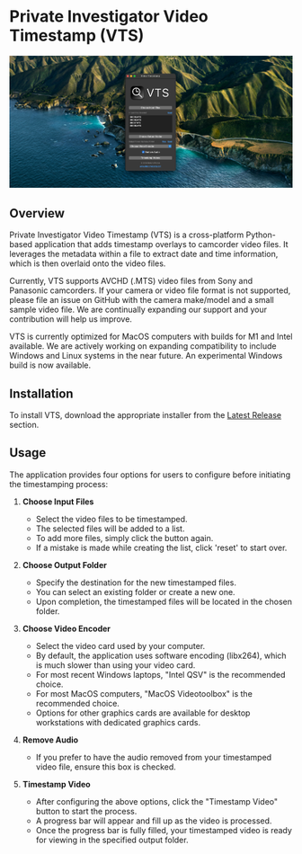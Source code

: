# Private Investigator Video Timestamp (VTS)

![Screenshot of the application](https://github.com/rwpi/videotimestamp/blob/4d821b04586958bb583926b48f50803fe98709d1/media/Screenshot_1_0_0.png)

## Overview
Private Investigator Video Timestamp (VTS) is a cross-platform Python-based application that adds timestamp overlays to camcorder video files. It leverages the metadata within a file to extract date and time information, which is then overlaid onto the video files.

Currently, VTS supports AVCHD (.MTS) video files from Sony and Panasonic camcorders. If your camera or video file format is not supported, please file an issue on GitHub with the camera make/model and a small sample video file. We are continually expanding our support and your contribution will help us improve.

VTS is currently optimized for MacOS computers with builds for M1 and Intel available. We are actively working on expanding compatibility to include Windows and Linux systems in the near future. An experimental Windows build is now available.

## Installation
To install VTS, download the appropriate installer from the [Latest Release](https://github.com/rwpi/videotimestamp/releases/latest) section.

## Usage
The application provides four options for users to configure before initiating the timestamping process:

1. **Choose Input Files**
    - Select the video files to be timestamped.
    - The selected files will be added to a list.
    - To add more files, simply click the button again.
    - If a mistake is made while creating the list, click 'reset' to start over.

2. **Choose Output Folder**
    - Specify the destination for the new timestamped files.
    - You can select an existing folder or create a new one.
    - Upon completion, the timestamped files will be located in the chosen folder.

3. **Choose Video Encoder**
    - Select the video card used by your computer.
    - By default, the application uses software encoding (libx264), which is much slower than using your video card.
    - For most recent Windows laptops, "Intel QSV" is the recommended choice.
    - For most MacOS computers, "MacOS Videotoolbox" is the recommended choice.
    - Options for other graphics cards are available for desktop workstations with dedicated graphics cards.

4. **Remove Audio**
    - If you prefer to have the audio removed from your timestamped video file, ensure this box is checked.

5. **Timestamp Video**
    - After configuring the above options, click the "Timestamp Video" button to start the process.
    - A progress bar will appear and fill up as the video is processed.
    - Once the progress bar is fully filled, your timestamped video is ready for viewing in the specified output folder.
